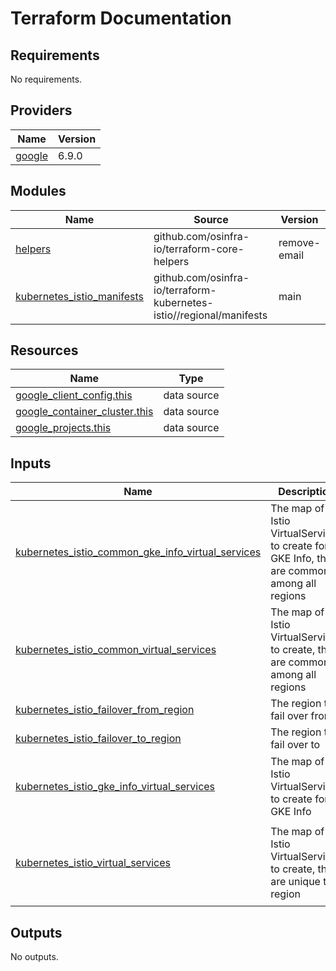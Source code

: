 # Terraform Documentation

<!-- BEGIN_TF_DOCS -->
## Requirements

No requirements.

## Providers

| Name | Version |
|------|---------|
| <a name="provider_google"></a> [google](#provider\_google) | 6.9.0 |

## Modules

| Name | Source | Version |
|------|--------|---------|
| <a name="module_helpers"></a> [helpers](#module\_helpers) | github.com/osinfra-io/terraform-core-helpers | remove-email |
| <a name="module_kubernetes_istio_manifests"></a> [kubernetes\_istio\_manifests](#module\_kubernetes\_istio\_manifests) | github.com/osinfra-io/terraform-kubernetes-istio//regional/manifests | main |

## Resources

| Name | Type |
|------|------|
| [google_client_config.this](https://registry.terraform.io/providers/hashicorp/google/latest/docs/data-sources/client_config) | data source |
| [google_container_cluster.this](https://registry.terraform.io/providers/hashicorp/google/latest/docs/data-sources/container_cluster) | data source |
| [google_projects.this](https://registry.terraform.io/providers/hashicorp/google/latest/docs/data-sources/projects) | data source |

## Inputs

| Name | Description | Type | Default | Required |
|------|-------------|------|---------|:--------:|
| <a name="input_kubernetes_istio_common_gke_info_virtual_services"></a> [kubernetes\_istio\_common\_gke\_info\_virtual\_services](#input\_kubernetes\_istio\_common\_gke\_info\_virtual\_services) | The map of Istio VirtualServices to create for GKE Info, that are common among all regions | <pre>map(object({<br/>    destination_host = string<br/>    host             = string<br/>  }))</pre> | n/a | yes |
| <a name="input_kubernetes_istio_common_virtual_services"></a> [kubernetes\_istio\_common\_virtual\_services](#input\_kubernetes\_istio\_common\_virtual\_services) | The map of Istio VirtualServices to create, that are common among all regions | <pre>map(object({<br/>    destination_host = string<br/>    destination_port = optional(number, 8080)<br/>    host             = string<br/>  }))</pre> | n/a | yes |
| <a name="input_kubernetes_istio_failover_from_region"></a> [kubernetes\_istio\_failover\_from\_region](#input\_kubernetes\_istio\_failover\_from\_region) | The region to fail over from | `string` | `""` | no |
| <a name="input_kubernetes_istio_failover_to_region"></a> [kubernetes\_istio\_failover\_to\_region](#input\_kubernetes\_istio\_failover\_to\_region) | The region to fail over to | `string` | `""` | no |
| <a name="input_kubernetes_istio_gke_info_virtual_services"></a> [kubernetes\_istio\_gke\_info\_virtual\_services](#input\_kubernetes\_istio\_gke\_info\_virtual\_services) | The map of Istio VirtualServices to create for GKE Info | <pre>map(object({<br/>    destination_host = string<br/>    host             = string<br/>  }))</pre> | n/a | yes |
| <a name="input_kubernetes_istio_virtual_services"></a> [kubernetes\_istio\_virtual\_services](#input\_kubernetes\_istio\_virtual\_services) | The map of Istio VirtualServices to create, that are unique to a region | <pre>map(object({<br/>    destination_host = string<br/>    destination_port = optional(number, 8080)<br/>    host             = string<br/>  }))</pre> | n/a | yes |

## Outputs

No outputs.
<!-- END_TF_DOCS -->
